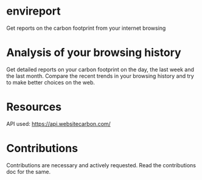 # envireport
Get reports on the carbon footprint from your internet browsing


<h1> Analysis of your browsing history </h1>
Get detailed reports on your carbon footprint on the day, the last week and the last month.
Compare the recent trends in your browsing history and try to make better choices on the web.


<h1> Resources </h1>

API used: https://api.websitecarbon.com/


<h1> Contributions </h1>
Contributions are necessary and actively requested. Read the contributions doc for the same.
